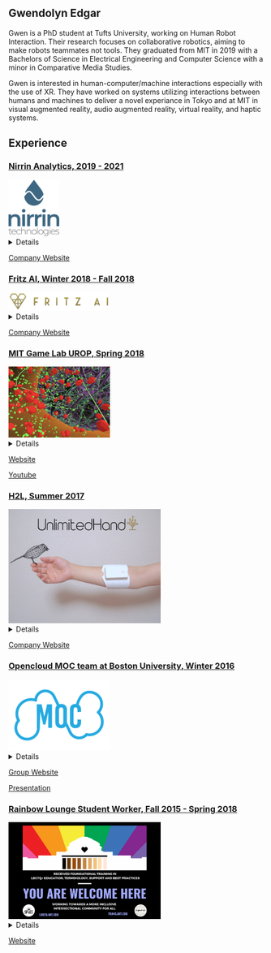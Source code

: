 
## Gwendolyn Edgar

Gwen is a PhD student at Tufts University, working on Human Robot Interaction. Their research focuses on collaborative robotics, aiming to make robots teammates not tools. They graduated from MIT in 2019 with a Bachelors of Science in Electrical Engineering and Computer Science with a minor in Comparative Media Studies.

Gwen is interested in human-computer/machine interactions especially with the use of XR. They have worked on systems utilizing interactions between humans and machines to deliver a novel experiance in Tokyo and at MIT in visual augmented reality, audio augmented reality, virtual reality, and haptic systems. 


## Experience

### [Nirrin Analytics, 2019 - 2021](#nirrin)  
<img src="images/nirrin.png" alt="Nirrin Analytics" width="100"/>
<details>
 I work at a startup called Nirrin Analytics striving to improve research and production of protein based drugs through real time analytics of bioreactor contents using NIR lasers and advanced modeling.  I design, implement, review, and debug software solutions and modeling.  In this past year, I have independently developed and currently maintain a significant portion of our codebase. Since Nirrin is a small company, I have worked on security, networks, databases, APIs and overall infrastructure. It has been a very rewarding experience to learn and build on multiple aspects of a product. 
 
Some of the work I do:
 <ul>
<li>    Designed and Built a network architecture with OpenOPC</li>
<li>    Started and run team sprints and keep track of progress of team members</li>
<li>    Reworked the system to send patches to test devices with partners and implemented security features therein</li>
<li>    Uploading data securely, changing data format for easier consumption, and allowing for outside data to be added to the system</li>
<li>    Redesigned the routing system for modularity and clarity</li>
<li>    Designed, built, and maintain a restful API</li>
<li>    Upgraded system to run production server and moved storage and operations to external storage</li>
<li>    Reworking database for clarity and better storage</li>
<li>    Improving data modeling and modularity</li>
<li>    Detect and eliminate slowdowns in the codebase</li>
<li>    Debug for database, API, GUI, networking, modeling, and any other software issues</li>
<li>    Write documentation</li>
 </ul>

</details>

[Company Website](https://nirrin.tech/)



### [Fritz AI, Winter 2018 - Fall 2018](#fritz)
<img src="images/fritz_logo.png" alt="Fritz AI" width="200"/>
<details>
I worked as a full stack engineer with a Boston based startup, Fritz AI, that was creating a platform to run machine learning algorithms locally on a mobile device as well as a system to evaluate the developer’s learning models. The point of this was to protect personal data or to allow for machine learning to help people who do not have consistent data connection. The use cases of these two are as follows: some data is too sensitive or personal to be trusted to go online or be collected such as in the case of a STD detector; there are many places where phones are prevalient but data connections are not. A prime example of this use case is a project we helped with where farmers in third world countries would download the models while in town then use their phones to detect crop disease and learn how to treat it. During my time at Fritz, I implemented multiple features and helped with the company's public launch. This work was the exact opposite of my previous internship as I was fully part of the software team. I filled tickets and participated in code review. 
 </details>
 
 [Company Website](https://www.fritz.ai/)

### [MIT Game Lab UROP, Spring 2018](#clevr) 
<img src="images/clever.png" alt="clever" width="200"/>
<details>
In my junior year, I joined the MIT Game Lab, where I worked on CLEVR, Collaborative Learning Environment in Virtual Reality, headed by Philip Tan and funded by a grant from the Oculus Story Studio. CLEVR was a mostly student designed educational game promoting cell understanding in highschool biology through "in person" discovery and collaboration between two students - one in virtual reality and one on a companion device. In this project, I participated in the design discussions, built parts and user tested the game, building upon input in further iterations. This was a very rewarding experience for me as I developed both technical and collaboration skills.
 </details>
 
 [Website](https://education.mit.edu/project/clevr/)
 
 [Youtube](https://www.youtube.com/watch?v=LQFQl3aVijs)
 

### [H2L, Summer 2017](#h2l) 

<img src="images/h2l.jpg" alt="H2L" width="300"/>

<details>
 In my sophomore year, I reached out to a startup company in Japan working to 'touch' the virtual world - H2L. My application was accepted and that summer I moved to Japan to work with them. At H2L,  I worked under Dr. Emi Tamaki, an associate professor at Waseda University to spearhead an inhouse project centered around sharing experiences between a human and a robot (Nao) using their haptic sensor and feedback system (Unlimited Hand) and augmented reality (Microsoft Hololens). I designed and built a system enabling a human to control and receive input from Nao in a natural way. My system understood how the human moved their head and what gestures they performed. It then piped this information to Nao, whose head and arms moved in a similar way as the human’s.  At the same time, the human could see through Nao’s eyes,  receiving live feedback through a video feed projected on the Hololens. My proof of concept was a success and Professor Tamaki advanced work on this project after I left with different robotic systems.
  </details>
  
  [Company Website](http://unlimitedhand.com/en/)


### [Opencloud MOC team at Boston University, Winter 2016](#moc)

<img src="images/moc.png" alt="moc" width="200"/>

<details>
I was in a dynamic team contributing to Enhancing OpenStack to enable multiple providers to participate in a shared cloud. Massachussetts Open Cloud(MOC) aimed to create a self-sustaining at-scale public cloud based on the Open Cloud eXchange model. It is currently fully operational. I was specifically working with the Hardware Isolation Layer (HIL) group at Boston University which allocates and configures nodes (typically computers or users) and networks. I worked primarily with fellow MIT student Mengyuan Sun to implement outward facing features that interfaced with the rest of the team.
  </details>
  
  [Group Website](https://massopen.cloud/)
  
  [Presentation](https://www.redhat.com/files/summit/session-assets/2017/S108148-rhsummit-moc-rh-talk-2017-v06.pdf)
  
### [Rainbow Lounge Student Worker, Fall 2015 - Spring 2018](#gay)

<img src="images/rainbow.png" alt="rainbow" width="300"/>
<details>
LBGTQ+ issues are very important to me. For most of my MIT career, I worked at the Rainbow Lounge helping to create a more inclusive and welcoming envoronment at MIT. My duties there included providing a welcoming environment for students who needed a safe space or someone to talk to without judgement. I was also tasked with running events, compiling the newsletter, finding funding, and furthering outreach to more students. I enjoyed this work a lot on a more emotional level - you can see people grow and become more comfortable with themselves and maybe be a part of that. I stopped my work my senior year due to time constraints. 
  </details>

[Website](https://lbgtq.mit.edu/home)


